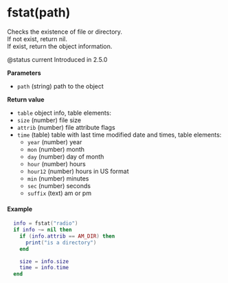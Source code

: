 # fstat\(path\)

Checks the existence of file or directory.   
If not exist, return nil.   
If exist, return the object information.

@status current Introduced in 2.5.0

**Parameters**

* `path` \(string\) path to the object

**Return value**

* `table` object info, table elements:
* `size` \(number\) file size
* `attrib` \(number\) file attribute flags
* `time` \(table\) table with last time modified date and times, table elements:
  * `year` \(number\) year
  * `mon` \(number\) month
  * `day` \(number\) day of month
  * `hour` \(number\) hours
  * `hour12` \(number\) hours in US format
  * `min` \(number\) minutes
  * `sec` \(number\) seconds
  * `suffix` \(text\) am or pm

#### Example

```lua
  info = fstat("radio")
  if info ~= nil then
    if (info.attrib == AM_DIR) then
      print("is a directory")
    end

    size = info.size
    time = info.time
  end
```

